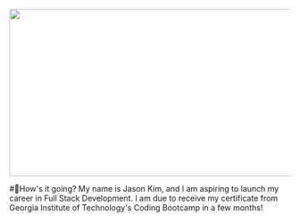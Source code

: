 <p align="center">
  <img width="800" height="300" src="https://i.ibb.co/L5p4G7j/profile-Banner.png">
</p>
#👋How's it going?
My name is Jason Kim, and I am aspiring to launch my career in Full Stack Development. I am due to receive my certificate from Georgia Institute of Technology's Coding Bootcamp in a few months!


<!--
**eccentricality/eccentricality** is a ✨ _special_ ✨ repository because its `README.md` (this file) appears on your GitHub profile.

Here are some ideas to get you started:

- 🔭 I’m currently working on ...
- 🌱 I’m currently learning ...
- 👯 I’m looking to collaborate on ...
- 🤔 I’m looking for help with ...
- 💬 Ask me about ...
- 📫 How to reach me: ...
- 😄 Pronouns: ...
- ⚡ Fun fact: ...
-->
